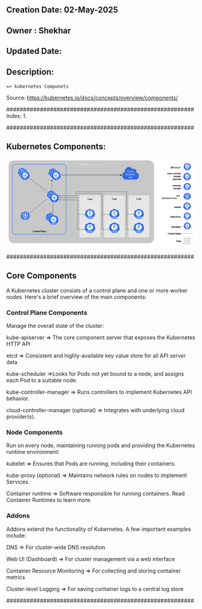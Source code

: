 ## Creation Date: 02-May-2025
## Owner  :  Shekhar
## Updated Date:
## Description:
    => kubernetes Componets

Source: https://kubernetes.io/docs/concepts/overview/components/

########################################################
Index:
  1. 

########################################################
## Kubernetes Components:

![alt text](kubernetes_components.png)

########################################################
## Core Components

A Kubernetes cluster consists of a control plane and one or more worker nodes. Here's a brief overview of the main components:

### Control Plane Components
Manage the overall state of the cluster:

kube-apiserver
    => The core component server that exposes the Kubernetes HTTP API

etcd
    => Consistent and highly-available key value store for all API server data

kube-scheduler
    =>Looks for Pods not yet bound to a node, and assigns each Pod to a suitable node.

kube-controller-manager
    => Runs controllers to implement Kubernetes API behavior.

cloud-controller-manager (optional)
    => Integrates with underlying cloud provider(s).


### Node Components
Run on every node, maintaining running pods and providing the Kubernetes runtime environment:

kubelet
    => Ensures that Pods are running, including their containers.

kube-proxy (optional)
    =>  Maintains network rules on nodes to implement Services.

Container runtime
    =>  Software responsible for running containers. Read Container Runtimes to learn more.

### Addons
 Addons extend the functionality of Kubernetes. A few important examples include:

DNS => For cluster-wide DNS resolution

Web UI (Dashboard) => For cluster management via a web interface

Container Resource Monitoring => For collecting and storing container metrics

Cluster-level Logging => For saving container logs to a central log store


########################################################
